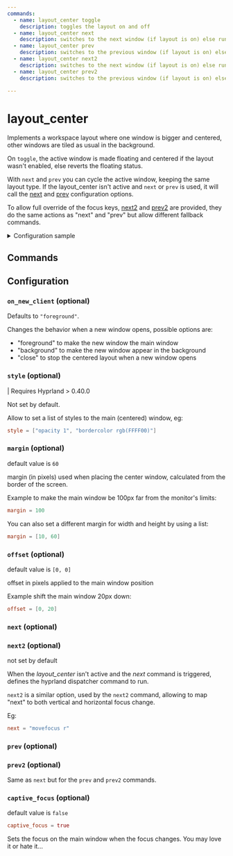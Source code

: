 ```yaml
---
commands:
  - name: layout_center toggle
    description: toggles the layout on and off
  - name: layout_center next
    description: switches to the next window (if layout is on) else runs the <a href="#next-optional">next</a> command
  - name: layout_center prev
    description: switches to the previous window (if layout is on) else runs the <a href="#next-optional">prev</a> command
  - name: layout_center next2
    description: switches to the next window (if layout is on) else runs the <a href="#next-optional">next2</a> command
  - name: layout_center prev2
    description: switches to the previous window (if layout is on) else runs the <a href="#next-optional">prev2</a> command

---
```

# layout_center

Implements a workspace layout where one window is bigger and centered,
other windows are tiled as usual in the background.

On `toggle`, the active window is made floating and centered if the layout wasn't enabled, else reverts the floating status.

With `next` and `prev` you can cycle the active window, keeping the same layout type.
If the layout_center isn't active and `next` or `prev` is used, it will call the [next](#next-optional) and [prev](#prev-optional) configuration options.

To allow full override of the focus keys, [next2](#next2-optional) and [prev2](#prev2-optional) are provided, they do the same actions as "next" and "prev" but allow different fallback commands.

<details>
<summary>Configuration sample</summary>

```toml
[layout_center]
margin = 60
offset = [0, 30]
next = "movefocus r"
prev = "movefocus l"
next2 = "movefocus d"
prev2 = "movefocus u"
```

using the following in `hyprland.conf`:
```sh
bind = $mainMod, M, exec, pypr layout_center toggle # toggle the layout
## focus change keys
bind = $mainMod, left, exec, pypr layout_center prev
bind = $mainMod, right, exec, pypr layout_center next
bind = $mainMod, up, exec, pypr layout_center prev2
bind = $mainMod, down, exec, pypr layout_center next2
```

You can completely ignore `next2` and `prev2` if you are allowing focus change (when the layout is enabled) in a single direction, eg:

```sh
bind = $mainMod, up, movefocus, u
bind = $mainMod, down, movefocus, d
```

</details>


## Commands

<CommandList :commands="$frontmatter.commands" />

## Configuration

### `on_new_client` (optional)

Defaults to `"foreground"`.

Changes the behavior when a new window opens, possible options are:

- "foreground" to make the new window the main window
- "background" to make the new window appear in the background
- "close" to stop the centered layout when a new window opens

### `style` (optional)

| Requires Hyprland > 0.40.0

Not set by default.

Allow to set a list of styles to the main (centered) window, eg:

```toml
style = ["opacity 1", "bordercolor rgb(FFFF00)"]
```

### `margin` (optional)

default value is `60`

margin (in pixels) used when placing the center window, calculated from the border of the screen.

Example to make the main window be 100px far from the monitor's limits:
```toml
margin = 100
```

You can also set a different margin for width and height by using a list:
```toml
margin = [10, 60]
```

### `offset` (optional)

default value is `[0, 0]`

offset in pixels applied to the main window position

Example shift the main window 20px down:
```toml
offset = [0, 20]
```

### `next` (optional)
### `next2` (optional)

not set by default

When the *layout_center* isn't active and the *next* command is triggered, defines the hyprland dispatcher command to run.

`next2` is a similar option, used by the `next2` command, allowing to map "next" to both vertical and horizontal focus change.

Eg:
```toml
next = "movefocus r"
```

### `prev` (optional)
### `prev2` (optional)

Same as `next` but for the `prev` and `prev2` commands.


### `captive_focus` (optional)

default value is `false`

```toml
captive_focus = true
```

Sets the focus on the main window when the focus changes.
You may love it or hate it...
